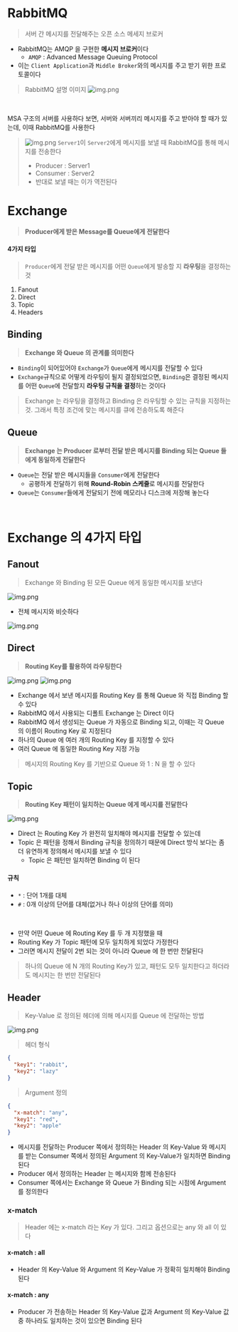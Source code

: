# RabbitMQ

> 서버 간 메시지를 전달해주는 오픈 소스 메세지 브로커

* RabbitMQ는 AMQP 을 구현한 **메시지 브로커**이다
    * `AMQP` : Advanced Message Queuing Protocol
* 이는 `Client Application`과 `Middle Broker`와의 메시지를 주고 받기 위한 프로토콜이다

> RabbitMQ 설명 이미지
> ![img.png](../z-Image/img6/RabbitMQ%20설명%20이미지.png)

<br>

MSA 구조의 서버를 사용하다 보면, 서버와 서버끼리 메시지를 주고 받아야 할 때가 있는데, 이때 RabbitMQ를 사용한다
> ![img.png](../z-Image/img6/RabbitMQ와%20Server.png)
> `Server1`이 `Server2`에게 메시지를 보낼 때 RabbitMQ를 통해 메시지를 전송한다
> * Producer : Server1
> * Consumer : Server2
> * 반대로 보낼 때는 이가 역전된다

# Exchange

> **Producer에게 받은 Message를 Queue에게 전달한다**

#### 4가지 타입

> `Producer`에게 전달 받은 메시지를 어떤 `Queue`에게 발송할 지 **라우팅**을 결정하는 것

1. Fanout
2. Direct
3. Topic
4. Headers

## Binding

> **Exchange 와 Queue 의 관계를 의미한다**

* `Binding`이 되어있어야 `Exchange`가 `Queue`에게 메시지를 전달할 수 있다
* `Exchange`규칙으로 어떻게 라우팅이 될지 결정되었으면, `Binding`은 결정된 메시지를 어떤 `Queue`에 전달할지 **라우팅 규칙을 결정**하는 것이다

> Exchange 는 라우팅을 결정하고 Binding 은 라우팅할 수 있는 규칙을 지정하는 것.
> 그래서 특정 조건에 맞는 메시지를 큐에 전송하도록 해준다

## Queue

> **Exchange 는 Producer 로부터 전달 받은 메시지를 Binding 되는 Queue 들에게 동일하게 전달한다**

* `Queue`는 전달 받은 메시지들을 `Consumer`에게 전달한다
    * 공평하게 전달하기 위해 **Round-Robin 스케줄**로 메시지를 전달한다
* `Queue`는 `Consumer`들에게 전달되기 전에 메모리나 디스크에 저장해 놓는다

<br>

# Exchange 의 4가지 타입

## Fanout

> Exchange 와 Binding 된 모든 Queue 에게 동일한 메시지를 보낸다

![img.png](../z-Image/img6/RabbitMQ-Fanout.png)

* 전체 메시지와 비슷하다

![img.png](../z-Image/img6/RabbitMQ-Fanout.png)

## Direct

> **Routing Key를 활용하여 라우팅한다**

![img.png](../z-Image/img6/RabbitMQ-DirectExample1.png)
![img.png](../z-Image/img6/RabbitMQ-DirectExample2.png)

* Exchange 에서 보낸 메시지를 Routing Key 를 통해 Queue 와 직접 Binding 할 수 있다
* RabbitMQ 에서 사용되는 디폴트 Exchange 는 Direct 이다
* RabbitMQ 에서 생성되는 Queue 가 자동으로 Binding 되고, 이때는 각 Queue 의 이름이 Routing Key 로 지정된다
* 하나의 Queue 에 여러 개의 Routing Key 를 지정할 수 있다
* 여러 Queue 에 동일한 Routing Key 지정 가능

> 메시지의 Routing Key 를 기반으로 Queue 와 1 : N 을 할 수 있다

## Topic

> **Routing Key 패턴이 일치하는 Queue 에게 메시지를 전달한다**

![img.png](../z-Image/img6/RabbitMQ-TopicExample.png)

* Direct 는 Routing Key 가 완전히 일치해야 메시지를 전달할 수 있는데
* Topic 은 패턴을 정해서 Binding 규칙을 정의하기 때문에 Direct 방식 보다는 좀 더 유연하게 정의해서 메시지를 보낼 수 있다
    * Topic 은 패턴만 일치하면 Binding 이 된다

#### 규칙

* `*` : 단어 1개를 대체
* `#` : 0개 이상의 단어를 대체(없거나 하나 이상의 단어를 의미)

<br>

* 만약 어떤 Queue 에 Routing Key 를 두 개 지정했을 때
* Routing Key 가 Topic 패턴에 모두 일치하게 되었다 가정한다
* 그러면 메시지 전달이 2번 되는 것이 아니라 Queue 에 한 번만 전달된다

> 하나의 Queue 에 N 개의 Routing Key가 있고, 패턴도 모두 일치한다고 하더라도
> 메시지는 한 번만 전달된다

## Header

> Key-Value 로 정의된 헤더에 의해 메시지를 Queue 에 전달하는 방법

![img.png](../z-Image/img6/RabbitMQ-HeaderExample.png)

> 헤더 형식

```json
{
  "key1": "rabbit",
  "key2": "lazy"
}
```

> Argument 정의

```json
{
  "x-match": "any",
  "key1": "red",
  "key2": "apple"
}
```

* 메시지를 전달하는 Producer 쪽에서 정의하는 Header 의 Key-Value 와 메시지를 받는 Consumer 쪽에서 정의된 Argument 의 Key-Value가 일치하면 Binding 된다
* Producer 에서 정의하는 Header 는 메시지와 함께 전송된다
* Consumer 쪽에서는 Exchange 와 Queue 가 Binding 되는 시점에 Argument 를 정의한다

### x-match

> Header 에는 x-match 라는 Key 가 있다. 그리고 옵션으로는 any 와 all 이 있다

#### x-match : all

* Header 의 Key-Value 와 Argument 의 Key-Value 가 정확히 일치해야 Binding 된다

#### x-match : any

* Producer 가 전송하는 Header 의 Key-Value 값과 Argument 의 Key-Value 값 중 하나라도 일치하는 것이 있으면 Binding 된다
